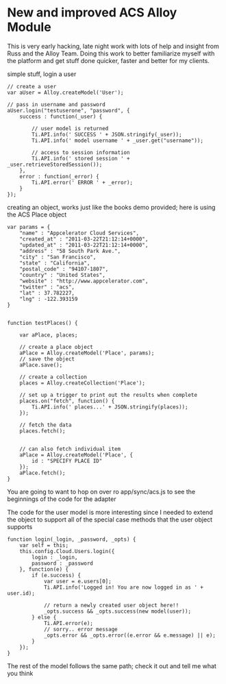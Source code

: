 New and improved ACS Alloy Module
===
This is very early hacking, late night work with lots of help and insight from Russ and the Alloy Team.
Doing this work to better familiarize myself with the platform and get stuff done quicker, faster and 
better for my clients.


simple stuff, login a user

    // create a user
    var aUser = Alloy.createModel('User');

    // pass in username and password
    aUser.login("testuserone", "password", {
	    success : function(_user) {
		
		    // user model is returned
		    Ti.API.info(' SUCCESS ' + JSON.stringify(_user));
		    Ti.API.info(' model username ' + _user.get("username"));

            // access to session information
		    Ti.API.info(' stored session ' + _user.retrieveStoredSession());
	    },
	    error : function(_error) {
		    Ti.API.error(' ERROR ' + _error);
	    }
    });


creating an object, works just like the books demo provided; here is using the ACS Place object

	var params = {
		"name" : "Appcelerator Cloud Services",
		"created_at" : "2011-03-22T21:12:14+0000",
		"updated_at" : "2011-03-22T21:12:14+0000",
		"address" : "58 South Park Ave.",
		"city" : "San Francisco",
		"state" : "California",
		"postal_code" : "94107-1807",
		"country" : "United States",
		"website" : "http://www.appcelerator.com",
		"twitter" : "acs",
		"lat" : 37.782227,
		"lng" : -122.393159
	}
	
	
	function testPlaces() {
		
		var aPlace, places;
		
		// create a place object
		aPlace = Alloy.createModel('Place', params);
		// save the object
		aPlace.save();
		
		// create a collection
		places = Alloy.createCollection('Place');
		
		// set up a trigger to print out the results when complete
		places.on("fetch", function() {
			Ti.API.info(' places...' + JSON.stringify(places));
		});
		
		// fetch the data
		places.fetch();


		// can also fetch individual item
		aPlace = Alloy.createModel('Place', {
			id : "SPECIFY PLACE ID"
		});
		aPlace.fetch();
	}
	
You are going to want to hop on over ro app/sync/acs.js to see the beginnings of the code for the adapter

The code for the user model is more interesting since I needed to extend the object to support all of the 
special case methods that the user object supports


	function login(_login, _password, _opts) {
		var self = this;
		this.config.Cloud.Users.login({
			login : _login,
			password : _password
		}, function(e) {
			if (e.success) {
				var user = e.users[0];
				Ti.API.info('Logged in! You are now logged in as ' + user.id);
				
				// return a newly created user object here!!
				_opts.success && _opts.success(new model(user));
			} else {
				Ti.API.error(e);
				// sorry.. error message
				_opts.error && _opts.error((e.error && e.message) || e);
			}
		});
	}

The rest of the model follows the same path; check it out and tell me what you think